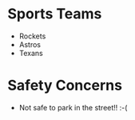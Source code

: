 # Sports Teams
- Rockets
- Astros
- Texans

# Safety Concerns
- Not safe to park in the street!!  :-(
